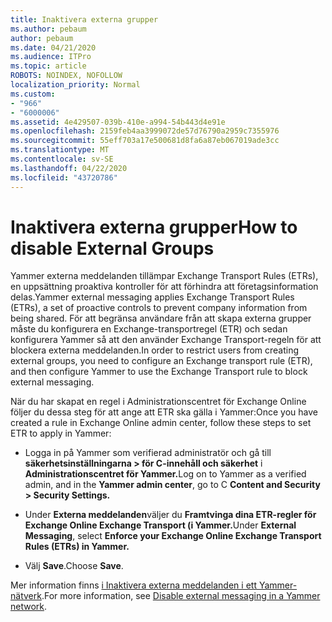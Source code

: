 ```yaml
---
title: Inaktivera externa grupper
ms.author: pebaum
author: pebaum
ms.date: 04/21/2020
ms.audience: ITPro
ms.topic: article
ROBOTS: NOINDEX, NOFOLLOW
localization_priority: Normal
ms.custom:
- "966"
- "6000006"
ms.assetid: 4e429507-039b-410e-a994-54b443d4e91e
ms.openlocfilehash: 2159feb4aa3999072de57d76790a2959c7355976
ms.sourcegitcommit: 55eff703a17e500681d8fa6a87eb067019ade3cc
ms.translationtype: MT
ms.contentlocale: sv-SE
ms.lasthandoff: 04/22/2020
ms.locfileid: "43720786"
---
```

# <a name="how-to-disable-external-groups"></a><span data-ttu-id="c74e4-102">Inaktivera externa grupper</span><span class="sxs-lookup"><span data-stu-id="c74e4-102">How to disable External Groups</span></span>

<span data-ttu-id="c74e4-103">Yammer externa meddelanden tillämpar Exchange Transport Rules (ETRs), en uppsättning proaktiva kontroller för att förhindra att företagsinformation delas.</span><span class="sxs-lookup"><span data-stu-id="c74e4-103">Yammer external messaging applies Exchange Transport Rules (ETRs), a set of proactive controls to prevent company information from being shared.</span></span> <span data-ttu-id="c74e4-104">För att begränsa användare från att skapa externa grupper måste du konfigurera en Exchange-transportregel (ETR) och sedan konfigurera Yammer så att den använder Exchange Transport-regeln för att blockera externa meddelanden.</span><span class="sxs-lookup"><span data-stu-id="c74e4-104">In order to restrict users from creating external groups, you need to configure an Exchange transport rule (ETR), and then configure Yammer to use the Exchange Transport rule to block external messaging.</span></span>
  
<span data-ttu-id="c74e4-105">När du har skapat en regel i Administrationscentret för Exchange Online följer du dessa steg för att ange att ETR ska gälla i Yammer:</span><span class="sxs-lookup"><span data-stu-id="c74e4-105">Once you have created a rule in Exchange Online admin center, follow these steps to set ETR to apply in Yammer:</span></span>
  
- <span data-ttu-id="c74e4-106">Logga in på Yammer som verifierad administratör och gå till **säkerhetsinställningarna \> för C-innehåll och säkerhet** i **Administrationscentret för Yammer.**</span><span class="sxs-lookup"><span data-stu-id="c74e4-106">Log on to Yammer as a verified admin, and in the **Yammer admin center**, go to C **Content and Security \> Security Settings.**</span></span>

- <span data-ttu-id="c74e4-107">Under **Externa meddelanden**väljer du **Framtvinga dina ETR-regler för Exchange Online Exchange Transport (i Yammer.**</span><span class="sxs-lookup"><span data-stu-id="c74e4-107">Under **External Messaging**, select **Enforce your Exchange Online Exchange Transport Rules (ETRs) in Yammer.**</span></span>

- <span data-ttu-id="c74e4-108">Välj **Save**.</span><span class="sxs-lookup"><span data-stu-id="c74e4-108">Choose **Save**.</span></span>

<span data-ttu-id="c74e4-109">Mer information finns [i Inaktivera externa meddelanden i ett Yammer-nätverk](https://docs.microsoft.com/yammer/work-with-external-users/disable-external-messaging).</span><span class="sxs-lookup"><span data-stu-id="c74e4-109">For more information, see [Disable external messaging in a Yammer network](https://docs.microsoft.com/yammer/work-with-external-users/disable-external-messaging).</span></span>
  